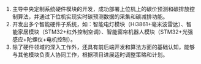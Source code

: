 1. 主导中央定制系统硬件模块的开发，成功部署上位机上的碳价预测和碳排放控制算法，并通过下位机实现实时碳预测数据的采集和碳减排功能。<br>
2. 开发出多个智能硬件子系统，如：智能电灯模块（Hi3861+毫米波雷达）、智能家居模块（STM32+红外控制空调）、智能窗帘机器人模块（STM32+光强感应+陀螺仪+电机控制）。<br>
3. 除了硬件领域的深入工作外，还具有前后端开发和算法方面的基础认知，能够与其他模块负责人协同工作，根据项目进展适时调整策略和计划。<br>
